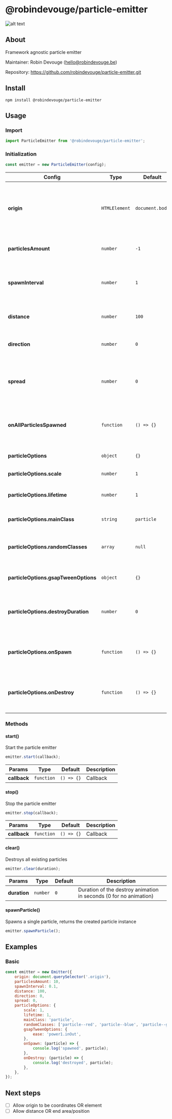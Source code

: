 # @robindevouge/particle-emitter

![alt text](https://img.shields.io/badge/version-1.0.0-informational)

## About

Framework agnostic particle emitter

Maintainer: Robin Devouge (hello@robindevouge.be)

Repository: https://github.com/robindevouge/particle-emitter.git

## Install

```console
npm install @robindevouge/particle-emitter
```

## Usage

### Import

```javascript
import ParticleEmitter from '@robindevouge/particle-emitter';
```

### Initialization

```javascript
const emitter = new ParticleEmitter(config);
```

| Config                               | Type          | Default         | Description                                                                   |
| ------------------------------------ | ------------- | --------------- | ----------------------------------------------------------------------------- |
| **origin**                           | `HTMLElement` | `document.body` | Container element for the particles which will also be the coordinates origin |
| **particlesAmount**                  | `number`      | `-1`            | Number of particles to spawn (-1 for infinite)                                |
| **spawnInterval**                    | `number`      | `1`             | Interval between each particle spawn in seconds                               |
| **distance**                         | `number`      | `100`           | Travel distance from the origin in px                                         |
| **direction**                        | `number`      | `0`             | Direction of the particles in degrees                                         |
| **spread**                           | `number`      | `0`             | Spread cone of the particles in degrees, centered on the direction            |
| **onAllParticlesSpawned**            | `function`    | `() => {}`      | Callback function called when the spawn loop is complete                      |
| **particleOptions**                  | `object`      | `{}`            | Particle config object                                                        |
| **particleOptions.scale**            | `number`      | `1`             | Scale of the particles                                                        |
| **particleOptions.lifetime**         | `number`      | `1`             | Lifetime of the particles in seconds                                          |
| **particleOptions.mainClass**        | `string`      | `particle`      | Main class of the particles                                                   |
| **particleOptions.randomClasses**    | `array`       | `null`          | Array of random classes to add to the particles                               |
| **particleOptions.gsapTweenOptions** | `object`      | `{}`            | GSAP tween config object                                                      |
| **particleOptions.destroyDuration**  | `number`      | `0`             | Duration of the destroy tween in seconds (0 for no tween)                     |
| **particleOptions.onSpawn**          | `function`    | `() => {}`      | Callback function called when a particle is spawned                           |
| **particleOptions.onDestroy**        | `function`    | `() => {}`      | Callback function called when a particle is destroyed                         |

### Methods

#### **start()**

Start the particle emitter

```javascript
emitter.start(callback);
```

| Params       | Type       | Default    | Description |
| ------------ | ---------- | ---------- | ----------- |
| **callback** | `function` | `() => {}` | Callback    |

#### **stop()**

Stop the particle emitter

```javascript
emitter.stop(callback);
```

| Params       | Type       | Default    | Description |
| ------------ | ---------- | ---------- | ----------- |
| **callback** | `function` | `() => {}` | Callback    |

#### **clear()**

Destroys all existing particles

```javascript
emitter.clear(duration);
```

| Params       | Type     | Default | Description                                                       |
| ------------ | -------- | ------- | ----------------------------------------------------------------- |
| **duration** | `number` | `0`     | Duration of the destroy animation in seconds (0 for no animation) |

#### **spawnParticle()**

Spawns a single particle, returns the created particle instance

```javascript
emitter.spawnParticle();
```

## Examples

### Basic

```javascript
const emitter = new Emitter({
	origin: document.querySelector('.origin'),
	particlesAmount: 10,
	spawnInterval: 0.1,
	distance: 100,
	direction: 0,
	spread: 0,
	particleOptions: {
		scale: 1,
		lifetime: 1,
		mainClass: 'particle',
		randomClasses: ['particle--red', 'particle--blue', 'particle--green'],
		gsapTweenOptions: {
			ease: 'power1.inOut',
		},
		onSpawn: (particle) => {
			console.log('spawned', particle);
		},
		onDestroy: (particle) => {
			console.log('destroyed', particle);
		},
	},
});
```

## Next steps

- [ ] Allow origin to be coordinates OR element
- [ ] Allow distance OR end area/position
